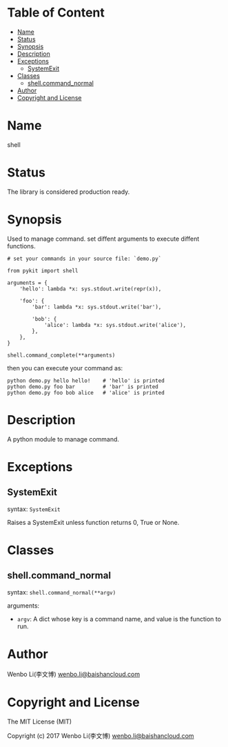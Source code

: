 <!-- START doctoc generated TOC please keep comment here to allow auto update -->
<!-- DON'T EDIT THIS SECTION, INSTEAD RE-RUN doctoc TO UPDATE -->
#   Table of Content

- [Name](#name)
- [Status](#status)
- [Synopsis](#synopsis)
- [Description](#description)
- [Exceptions](#exceptions)
  - [SystemExit](#systemexit)
- [Classes](#classes)
  - [shell.command_normal](#shellcommand_normal)
- [Author](#author)
- [Copyright and License](#copyright-and-license)

<!-- END doctoc generated TOC please keep comment here to allow auto update -->

#   Name

shell

# Status

The library is considered production ready.

#   Synopsis

Used to manage command. set diffent arguments to execute diffent functions.

```
# set your commands in your source file: `demo.py`

from pykit import shell

arguments = {
    'hello': lambda *x: sys.stdout.write(repr(x)),

    'foo': {
        'bar': lambda *x: sys.stdout.write('bar'),

        'bob': {
            'alice': lambda *x: sys.stdout.write('alice'),
        },
    },
}

shell.command_complete(**arguments)

```
then you can execute your command as:
```
python demo.py hello hello!    # 'hello' is printed
python demo.py foo bar         # 'bar' is printed
python demo.py foo bob alice   # 'alice' is printed
```

#   Description

A python module to manage command.

#   Exceptions

##  SystemExit

syntax:
`SystemExit`

Raises a SystemExit unless function returns 0, True or None.

#   Classes

##  shell.command_normal

syntax:
`shell.command_normal(**argv)`

arguments:

-  `argv`:
    A dict whose key is a command name, and value is the function to run.

#   Author

Wenbo Li(李文博) <wenbo.li@baishancloud.com>

#   Copyright and License

The MIT License (MIT)

Copyright (c) 2017 Wenbo Li(李文博) <wenbo.li@baishancloud.com>

